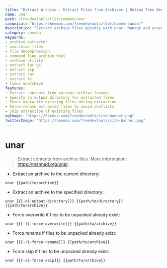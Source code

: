 ```yaml
---
title: "Extract Archive - Extract Files from Archives | Online Free DevTools by Hexmos"
name: unar
path: /freedevtools/tldr/common/unar
canonical: "https://hexmos.com/freedevtools/tldr/common/unar/"
description: "Extract archive files quickly with unar. Manage and access the contents of compressed files with this command line utility. Free online tool, no registration required."
category: common
keywords:
- archive extractor
- unarchive files
- file decompression
- command line archive tool
- archive utility
- extract tar gz
- extract zip
- extract rar
- extract 7z
- linux unarchive
features:
- Extract contents from various archive formats
- Specify an output directory for extracted files
- Force overwrite existing files during extraction
- Force rename extracted files to avoid conflicts
- Skip extraction of existing files
ogImage: "https://hexmos.com/freedevtools/site-banner.png"
twitterImage: "https://hexmos.com/freedevtools/site-banner.png"
---
```


# unar

> Extract contents from archive files.
> More information: <https://manned.org/unar>.

- Extract an archive to the current directory:

`unar {{path/to/archive}}`

- Extract an archive to the specified directory:

`unar {{[-o|-output-directory]}} {{path/to/directory}} {{path/to/archive}}`

- Force overwrite if files to be unpacked already exist:

`unar {{[-f|-force-overwrite]}} {{path/to/archive}}`

- Force rename if files to be unpacked already exist:

`unar {{[-r|-force-rename]}} {{path/to/archive}}`

- Force skip if files to be unpacked already exist:

`unar {{[-s|-force-skip]}} {{path/to/archive}}`
